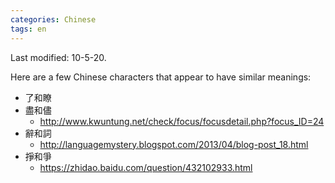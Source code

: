 ```yaml
---
categories: Chinese
tags: en
---
```


Last modified: 10-5-20.

Here are a few Chinese characters that appear to have similar meanings:

- 了和瞭
- 盡和儘
  - http://www.kwuntung.net/check/focus/focusdetail.php?focus_ID=24
- 辭和詞
  - http://languagemystery.blogspot.com/2013/04/blog-post_18.html
- 掙和爭
  - https://zhidao.baidu.com/question/432102933.html


